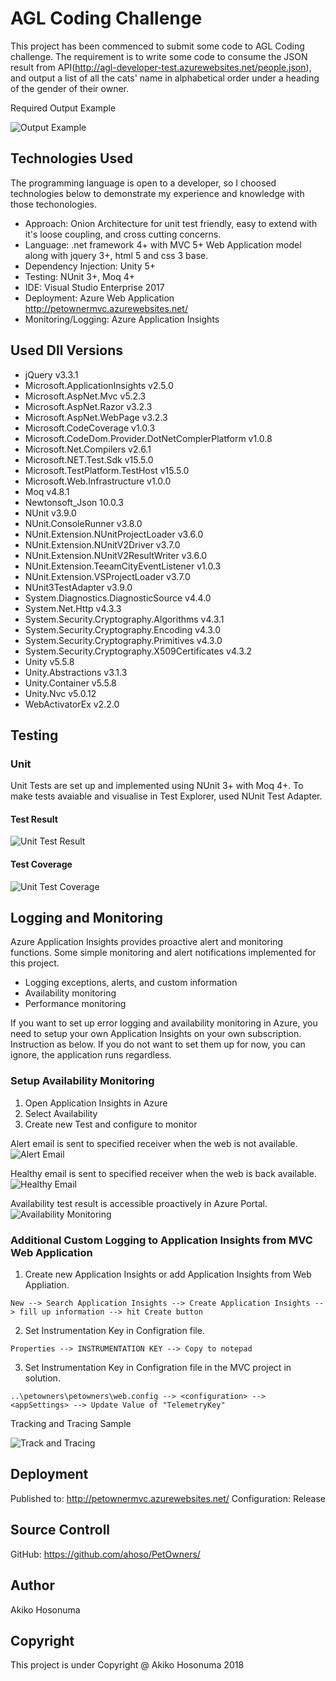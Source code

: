  # AGL Coding Challenge

This project has been commenced to submit some code to AGL Coding challenge.
The requirement is to write some code to consume the JSON result from API(http://agl-developer-test.azurewebsites.net/people.json), and output a list of all the cats' name in alphabetical order under a heading of the gender of their owner.

Required Output Example

![Output Example](ReadMeImages/OutputExample.PNG)

## Technologies Used

The programming language is open to a developer, so I choosed technologies below to demonstrate my experience and knowledge with those techonologies.

* Approach: Onion Architecture for unit test friendly, easy to extend with it's loose coupling, and cross cutting concerns.
* Language: .net framework 4+ with MVC 5+ Web Application model along with jquery 3+, html 5 and css 3 base. 
* Dependency Injection: Unity 5+
* Testing: NUnit 3+, Moq 4+
* IDE: Visual Studio Enterprise 2017
* Deployment: Azure Web Application http://petownermvc.azurewebsites.net/
* Monitoring/Logging: Azure Application Insights

## Used Dll Versions

* jQuery v3.3.1
* Microsoft.ApplicationInsights v2.5.0
* Microsoft.AspNet.Mvc v5.2.3
* Microsoft.AspNet.Razor v3.2.3
* Microsoft.AspNet.WebPage v3.2.3
* Microsoft.CodeCoverage v1.0.3
* Microsoft.CodeDom.Provider.DotNetComplerPlatform v1.0.8
* Microsoft.Net.Compilers v2.6.1
* Microsoft.NET.Test.Sdk v15.5.0
* Microsoft.TestPlatform.TestHost v15.5.0
* Microsoft.Web.Infrastructure v1.0.0
* Moq v4.8.1
* Newtonsoft_Json 10.0.3
* NUnit v3.9.0
* NUnit.ConsoleRunner v3.8.0
* NUnit.Extension.NUnitProjectLoader v3.6.0
* NUnit.Extension.NUnitV2Driver v3.7.0
* NUnit.Extension.NUnitV2ResultWriter v3.6.0
* NUnit.Extension.TeeamCityEventListener v1.0.3
* NUnit.Extension.VSProjectLoader v3.7.0
* NUnit3TestAdapter v3.9.0
* System.Diagnostics.DiagnosticSource v4.4.0
* System.Net.Http v4.3.3
* System.Security.Cryptography.Algorithms v4.3.1
* System.Security.Cryptography.Encoding v4.3.0
* System.Security.Cryptography.Primitives v4.3.0
* System.Security.Cryptography.X509Certificates v4.3.2
* Unity v5.5.8
* Unity.Abstractions v3.1.3
* Unity.Container v5.5.8
* Unity.Nvc v5.0.12
* WebActivatorEx v2.2.0

## Testing

 ### Unit
Unit Tests are set up and implemented using NUnit 3+ with Moq 4+.
To make tests avaiable and visualise in Test Explorer, used NUnit Test Adapter.

#### Test Result
![Unit Test Result](ReadMeImages/UnitTestResult.PNG)

#### Test Coverage
![Unit Test Coverage](ReadMeImages/TestCoverage.PNG)

## Logging and Monitoring

Azure Application Insights provides proactive alert and monitoring functions.
Some simple monitoring and alert notifications implemented for this project.

* Logging exceptions, alerts, and custom information
* Availability monitoring
* Performance monitoring

If you want to set up error logging and availability monitoring in Azure, you need to setup your own Application Insights on your own subscription. Instruction as below. If you do not want to set them up for now, you can ignore, the application runs regardless.

### Setup Availability Monitoring

1. Open Application Insights in Azure
2. Select Availability
3. Create new Test and configure to monitor

Alert email is sent to specified receiver when the web is not available.
![Alert Email](ReadMeImages/AlertEmailSample.PNG)

Healthy email is sent to specified receiver when the web is back available.
![Healthy Email](ReadMeImages/HealthyEmailSample.PNG)

Availability test result is accessible proactively in Azure Portal.
![Availability Monitoring](ReadMeImages/AvailabilityMonitoringSummary.PNG)

### Additional Custom Logging to Application Insights from MVC Web Application

1. Create new Application Insights or add Application Insights from Web Appliation.
```
New --> Search Application Insights --> Create Application Insights --> fill up information --> hit Create button 
```
2. Set Instrumentation Key in Configration file.
```
Properties --> INSTRUMENTATION KEY --> Copy to notepad
```
3. Set Instrumentation Key in Configration file in the MVC project in solution.
```
..\petowners\petowners\web.config --> <configuration> --> <appSettings> --> Update Value of "TelemetryKey"
```

Tracking and Tracing Sample

![Track and Tracing](ReadMeImages/TraceAndTracking.PNG)


## Deployment

Published to: http://petownermvc.azurewebsites.net/
Configuration: Release

## Source Controll

GitHub: https://github.com/ahoso/PetOwners/

## Author

Akiko Hosonuma

## Copyright

This project is under Copyright @ Akiko Hosonuma 2018

